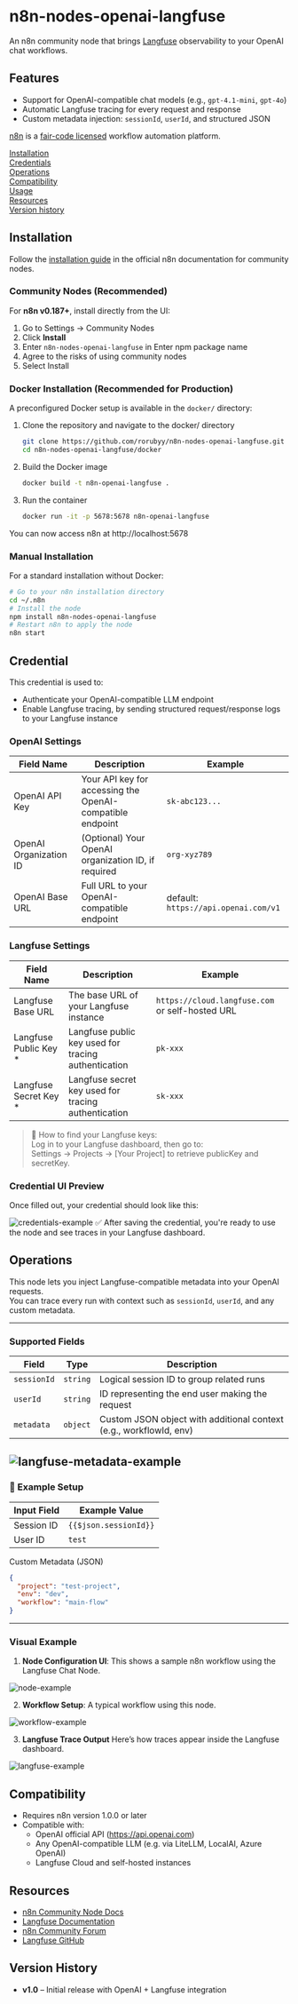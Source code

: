 # n8n-nodes-openai-langfuse

An n8n community node that brings [Langfuse](https://langfuse.com) observability to your OpenAI chat workflows.

## Features

- Support for OpenAI-compatible chat models (e.g., `gpt-4.1-mini`, `gpt-4o`)
- Automatic Langfuse tracing for every request and response
- Custom metadata injection: `sessionId`, `userId`, and structured JSON

[n8n](https://n8n.io/) is a [fair-code licensed](https://docs.n8n.io/reference/license/) workflow automation platform.

[Installation](#installation)  
[Credentials](#credentials)  <!-- delete if no auth needed -->  
[Operations](#operations)  
[Compatibility](#compatibility)  
[Usage](#usage)  <!-- delete if not using this section -->  
[Resources](#resources)  
[Version history](#version-history)  <!-- delete if not using this section -->  

## Installation
Follow the [installation guide](https://docs.n8n.io/integrations/community-nodes/installation/) in the official n8n documentation for community nodes.

### Community Nodes (Recommended)
For **n8n v0.187+**, install directly from the UI:
1. Go to Settings → Community Nodes
2. Click **Install**
3. Enter `n8n-nodes-openai-langfuse` in Enter npm package name
4. Agree to the risks of using community nodes
5. Select Install

### Docker Installation (Recommended for Production)
A preconfigured Docker setup is available in the `docker/` directory:

1. Clone the repository and navigate to the docker/ directory
    ```bash
    git clone https://github.com/rorubyy/n8n-nodes-openai-langfuse.git
    cd n8n-nodes-openai-langfuse/docker
    ```
2. Build the Docker image
    ```bash
    docker build -t n8n-openai-langfuse .
    ```
3. Run the container
    ```bash
    docker run -it -p 5678:5678 n8n-openai-langfuse
    ```
You can now access n8n at http://localhost:5678

### Manual Installation
For a standard installation without Docker:
```bash
# Go to your n8n installation directory
cd ~/.n8n 
# Install the node
npm install n8n-nodes-openai-langfuse
# Restart n8n to apply the node
n8n start
```
## Credential 

This credential is used to:
- Authenticate your OpenAI-compatible LLM endpoint
- Enable Langfuse tracing, by sending structured request/response logs to your Langfuse instance
### OpenAI Settings
|Field Name|Description|Example|
|-----|-----|-----|
|OpenAI API Key|Your API key for accessing the OpenAI-compatible endpoint|`sk-abc123...`|
OpenAI Organization ID|(Optional) Your OpenAI organization ID, if required|`org-xyz789`|
|OpenAI Base URL|Full URL to your OpenAI-compatible endpoint|default: `https://api.openai.com/v1`|
### Langfuse Settings
|Field Name|Description|Example|
|-----|-----|-----|
Langfuse Base URL|The base URL of your Langfuse instance|`https://cloud.langfuse.com` or self-hosted URL|
|Langfuse Public Key *|Langfuse public key used for tracing authentication|`pk-xxx`|
Langfuse Secret Key *|Langfuse secret key used for tracing authentication|`sk-xxx`|

> 🔑 How to find your Langfuse keys: <br>
> Log in to your Langfuse dashboard, then go to: <br>
> Settings → Projects → [Your Project] to retrieve publicKey and secretKey.

### Credential UI Preview
Once filled out, your credential should look like this:

![credentials-example](https://github.com/rorubyy/n8n-nodes-openai-langfuse/blob/main/assets/credential-example.png?raw=true)
✅ After saving the credential, you're ready to use the node and see traces in your Langfuse dashboard.

## Operations

This node lets you inject Langfuse-compatible metadata into your OpenAI requests.  
You can trace every run with context such as `sessionId`, `userId`, and any custom metadata.

---
### Supported Fields

| Field | Type | Description |
|----------|----------|----------|
| `sessionId` | `string` | Logical session ID to group related runs |
| `userId` | `string` | ID representing the end user making the request |
| `metadata` | `object` | Custom JSON object with additional context (e.g., workflowId, env) |

![langfuse-metadata-example](https://github.com/rorubyy/n8n-nodes-openai-langfuse/blob/main/assets/langfuse-metadata-example.png?raw=true)
---
### 🧪 Example Setup
| Input Field | Example Value |
|----------|----------|
| Session ID | `{{$json.sessionId}}`|
| User ID | `test` |	
Custom Metadata (JSON)
```json
{
  "project": "test-project",
  "env": "dev",
  "workflow": "main-flow"
}
```
---
### Visual Example
1. **Node Configuration UI**: This shows a sample n8n workflow using the Langfuse Chat Node.

![node-example](https://github.com/rorubyy/n8n-nodes-openai-langfuse/blob/main/assets/node-example.png?raw=true)

2. **Workflow Setup**: A typical workflow using this node.

![workflow-example](https://github.com/rorubyy/n8n-nodes-openai-langfuse/blob/main/assets/workflow-example.png?raw=true)

3. **Langfuse Trace Output**
Here’s how traces appear inside the Langfuse dashboard.

![langfuse-example](https://github.com/rorubyy/n8n-nodes-openai-langfuse/blob/main/assets/langfuse-example.png?raw=true)


## Compatibility
- Requires n8n version 1.0.0 or later
- Compatible with:
  - OpenAI official API (https://api.openai.com)
  - Any OpenAI-compatible LLM (e.g. via LiteLLM, LocalAI, Azure OpenAI)
  - Langfuse Cloud and self-hosted instances

## Resources

- [n8n Community Node Docs](https://docs.n8n.io/integrations/community-nodes/)
- [Langfuse Documentation](https://docs.langfuse.com/)
- [n8n Community Forum](https://community.n8n.io/)
- [Langfuse GitHub](https://github.com/langfuse/langfuse)

## Version History

- **v1.0** – Initial release with OpenAI + Langfuse integration